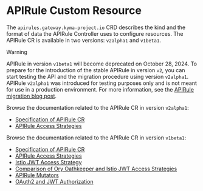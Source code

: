 # APIRule Custom Resource <!-- {docsify-ignore-all} -->

The `apirules.gateway.kyma-project.io` CRD describes the kind and the format of data the APIRule Controller uses to configure resources. The APIRule CR is available in two versions: `v2alpha1` and `v1beta1`.

> [!WARNING]
> APIRule in version `v1beta1` will become deprecated on October 28, 2024. To prepare for the introduction of the stable APIRule in version `v2`, you can start testing the API and the migration procedure using version `v2alpha1`. APIRule `v2alpha1` was introduced for testing purposes only and is not meant for use in a production environment. For more information, see the [APIRule migration blog post](https://community.sap.com/t5/technology-blogs-by-sap/sap-btp-kyma-runtime-apirule-migration-noauth-and-jwt-handlers/ba-p/13882833).

Browse the documentation related to the APIRule CR in version `v2alpha1`:
- [Specification of APIRule CR](./v2alpha1/04-10-apirule-custom-resource.md)
- [APIRule Access Strategies](./v2alpha1/04-15-api-rule-access-strategies.md)

Browse the documentation related to the APIRule CR in version `v1beta1`:
- [Specification of APIRule CR](./04-10-apirule-custom-resource.md)
- [APIRule Access Strategies](./04-15-api-rule-access-strategies.md)
- [Istio JWT Access Strategy](./04-20-apirule-istio-jwt-access-strategy.md)
- [Comparison of Ory Oathkeeper and Istio JWT Access Strategies](./04-30-apirule-jwt-ory-and-istio-comparison.md)
- [APIRule Mutators](./04-40-apirule-mutators.md)
- [OAuth2 and JWT Authorization](./04-50-apirule-authorizations.md)
